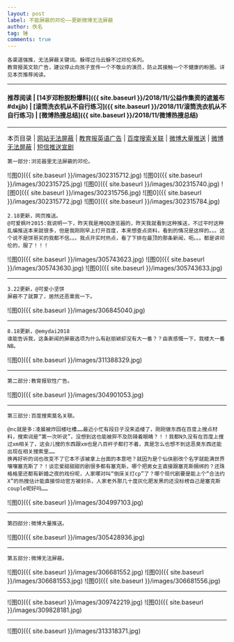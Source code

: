 ```yaml
---
layout: post
label: 不能屏蔽的邓伦——更新微博无法屏蔽
author: 佚名
tag: 锤
comments: true
---
```


    各渠道强推，无法屏蔽关键词。躲得过马云躲不过邓伦系列。
    教育报英文软广告，建议停止向孩子宣传一个不敬业的演员，防止其接触一个不健康的粉圈。详见本页推荐阅读。

---

#### 推荐阅读 | [14岁邓粉脱粉爆料]({{ site.baseurl }}/2018/11/公益作集资的遮羞布#dxjjb) | [滚筒洗衣机从不自行练习]({{ site.baseurl }}/2018/11/滚筒洗衣机从不自行练习) | [微博热搜总结]({{ site.baseurl }}/2018/11/微博热搜总结)

---

本页目录 \| [网站无法屏蔽](#dxjja) \| [教育报英语广告](#dxjjb)  \| [百度搜索关联](#dxjjc)  \| [微博大量推送](#dxjjd)  \| [微博无法屏蔽](#dxjje)   \| [短信推送宣剧](#dxjjf) 

<a class="anchor" name="dxjja"></a>

    第一部分:浏览器里无法屏蔽的邓伦。

![图0]({{ site.baseurl }}/images/302315712.jpg)
![图0]({{ site.baseurl }}/images/302315725.jpg)
![图0]({{ site.baseurl }}/images/302315740.jpg)
![图0]({{ site.baseurl }}/images/302315756.jpg)
![图0]({{ site.baseurl }}/images/302315772.jpg)
![图0]({{ site.baseurl }}/images/302315784.jpg)

    2.18更新，网页推送。
    @可爱枫叶2015:我说明一下，昨天我是用QQ游览器的，昨天我就看到这种推送，不过平时这种乱编推送本来就很多，但是我刚刚早上打开百度，本来想查点资料，看到的情况是这样的。。。这个说不是饼哥买的我都不信。。。我点开实时热点，看了下排在最顶的那条新闻，呃。。。都是讲邓伦的，服了！！！


![图0]({{ site.baseurl }}/images/305743623.jpg)
![图0]({{ site.baseurl }}/images/305743630.jpg)
![图0]({{ site.baseurl }}/images/305743633.jpg)

---

    3.22更新，@可爱小坚饼
    屏蔽不了就算了，居然还恶熏我一下。

![图0]({{ site.baseurl }}/images/306845040.jpg)

---

    8.18更新，@emydai2018
    谁能告诉我，这条新闻的屏蔽选项为什么有赵丽颖却没有大一番？？由衷感慨一下，我楼大一番NB。

![图0]({{ site.baseurl }}/images/311388329.jpg)


---

<a class="anchor" name="dxjjb"></a>

    第二部分:教育报软性广告。

![图0]({{ site.baseurl }}/images/304901053.jpg)

---

<a class="anchor" name="dxjjc"></a>

    第三部分:百度搜索莫名关联。
    
    @nc就是多:凌晨被炸回楼吐槽……最近小忙有段日子没来追楼了，刚刚做东西在百度上搜点材料，搜索词是“第一次听说”，没想到这也能被猝不及防辣着眼睛？！！我都N久没有在百度上搜过xm相关了，这会儿搜的东西跟xm也是八百杆子都打不着，真是怎么也想不到这恶臭东西还能出现在相关搜索里……
    换再好听的词也改变不了它本不该被拿上台面的本意吧？就因为是个仙侠剧改个名字就能满世界嚷嚷塞克斯了？！谈恋爱甜甜甜的剧很多都有塞克斯，哪个把男女主直接跟塞克斯捆绑的？还珠格格里还都有新婚之夜的戏份呢，人家哪对叫“倒床关灯cp”了？哪个现代剧要是能上个“合法约X”的热搜估计能直接惊动官方被封杀，人家老外那几十度灰化肥发黑的还没标榜自己是塞克斯couple呢好吗……

![图0]({{ site.baseurl }}/images/304997103.jpg)


---

<a class="anchor" name="dxjjd"></a>

    第四部分:微博大量推送。
    
![图0]({{ site.baseurl }}/images/305428936.jpg)

---

<a class="anchor" name="dxjje"></a>

    第五部分:微博无法屏蔽。
    
![图0]({{ site.baseurl }}/images/306681552.jpg)
![图0]({{ site.baseurl }}/images/306681553.jpg)
![图0]({{ site.baseurl }}/images/306681556.jpg)

---

![图0]({{ site.baseurl }}/images/309742219.jpg)
![图0]({{ site.baseurl }}/images/309828181.jpg)

---

<a class="anchor" name="dxjjf"></a>

![图0]({{ site.baseurl }}/images/313318371.jpg)

